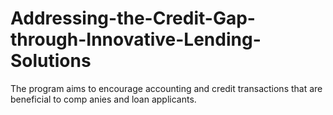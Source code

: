 # Addressing-the-Credit-Gap-through-Innovative-Lending-Solutions
The program aims to encourage accounting and credit transactions that are beneficial to comp anies and loan applicants.
